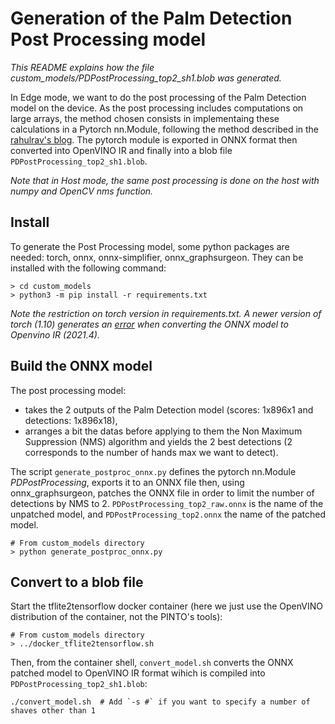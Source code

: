 # Generation of the Palm Detection Post Processing model 

*This README explains how the file custom_models/PDPostProcessing_top2_sh1.blob was generated.*

In Edge mode, we want to do the post processing of the Palm Detection model on the device. As the post processing includes computations on large arrays, the method chosen consists in implementaing these calculations in a Pytorch nn.Module, following the method described in the [rahulrav's blog](https://rahulrav.com/blog/depthai_camera.html).
The pytorch module is exported in ONNX format then converted into OpenVINO IR and finally into a blob file `PDPostProcessing_top2_sh1.blob`.

*Note that in Host mode, the same post processing is done on the host with numpy and OpenCV nms function.*

## Install

To generate the Post Processing model, some python packages are needed: torch, onnx, onnx-simplifier, onnx_graphsurgeon. They can be installed with the following command:

```
> cd custom_models
> python3 -m pip install -r requirements.txt
```

*Note the restriction on torch version in requirements.txt. A newer version of torch (1.10) generates an [error](https://github.com/geaxgx/depthai_hand_tracker/issues/8) when converting the ONNX model to Openvino IR (2021.4).*

## Build the ONNX model

The post processing model:
* takes the 2 outputs of the Palm Detection model (scores: 1x896x1 and detections: 1x896x18),
* arranges a bit the datas before applying to them the Non Maximum Suppression (NMS) algorithm and yields the 2 best detections (2 corresponds to the number of hands max we want to detect). 

The script `generate_postproc_onnx.py` defines the pytorch nn.Module *PDPostProcessing*, exports it to an ONNX file then, using onnx_graphsurgeon, patches the ONNX file in order to limit the number of detections by NMS to 2. `PDPostProcessing_top2_raw.onnx` is the name of the unpatched model, and `PDPostProcessing_top2.onnx` the name of the patched model.
```
# From custom_models directory
> python generate_postproc_onnx.py
``` 

## Convert to a blob file

Start the tflite2tensorflow docker container (here we just use the OpenVINO distribution of the container, not the PINTO's tools):
```
# From custom_models directory
> ../docker_tflite2tensorflow.sh
```

Then, from the container shell, `convert_model.sh` converts the ONNX patched model to OpenVINO IR format wihich is compiled into `PDPostProcessing_top2_sh1.blob`:
```
./convert_model.sh  # Add `-s #` if you want to specify a number of shaves other than 1
```
